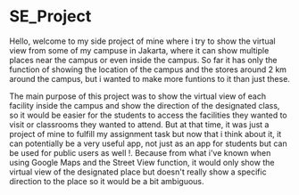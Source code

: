 # SE_Project
Hello, welcome to my side project of mine where i try to show the virtual view from some of my campuse in Jakarta, where it can show multiple places near the campus or even inside the campus.
So far it has only the function of showing the location of the campus and the stores around 2 km around the campus, but i wanted to make more funtions to it than just these.

The main purpose of this project was to show the virtual view of each facility inside the campus and show the direction of the designated class, so it would be easier for the students to access the facilities they wanted to visit or classrooms they wanted to attend.
But at that time, it was just a project of mine to fulfill my assignment task but now that i think about it, it can potentially be a very useful app, not just as an app for students but can be used for public users as well !.
Because from what i've known when using Google Maps and the Street View function, it would only show the virtual view of the designated place but doesn't really show a specific direction to the place so it would be a bit ambiguous.
